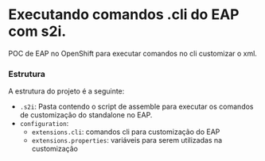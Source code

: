 # Executando comandos .cli do EAP com s2i.

POC de EAP no OpenShift para executar comandos no cli customizar o xml.

### Estrutura

A estrutura do projeto é a seguinte:

- `.s2i`: Pasta contendo o script de assemble para executar os comandos de customização do standalone no EAP.
- `configuration`:
  - `extensions.cli`: comandos cli para customização do EAP
  - `extensions.properties`: variáveis para serem utilizadas na customização 